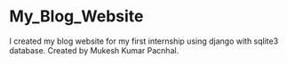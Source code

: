 # My_Blog_Website
I created my blog website for my first internship using django with sqlite3 database.
Created by Mukesh Kumar Pacnhal.
